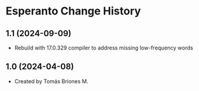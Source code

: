 Esperanto Change History
====================

1.1 (2024-09-09)
----------------
* Rebuild with 17.0.329 compiler to address missing low-frequency words

1.0 (2024-04-08)
----------------
* Created by Tomás Briones M.
